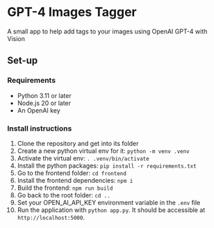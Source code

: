 # GPT-4 Images Tagger
A small app to help add tags to your images using OpenAI GPT-4 with Vision

## Set-up
### Requirements
- Python 3.11 or later
- Node.js 20 or later
- An OpenAI key

### Install instructions
1. Clone the repository and get into its folder
2. Create a new python virtual env for it: `python -m venv .venv`
3. Activate the virtual env: `. .venv/bin/activate`
4. Install the python packages: `pip install -r requirements.txt`
5. Go to the frontend folder: `cd frontend`
6. Install the frontend dependencies: `npm i`
7. Build the frontend: `npm run build`
8. Go back to the root folder: `cd ..`
9. Set your OPEN_AI_API_KEY environment variable in the `.env` file
10. Run the application with `python app.py`. It should be accessible at `http://localhost:5000`.
